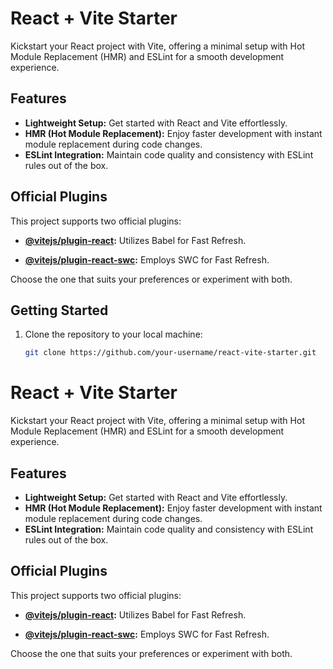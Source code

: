 # React + Vite Starter

Kickstart your React project with Vite, offering a minimal setup with Hot Module Replacement (HMR) and ESLint for a smooth development experience.

## Features

- **Lightweight Setup:** Get started with React and Vite effortlessly.
- **HMR (Hot Module Replacement):** Enjoy faster development with instant module replacement during code changes.
- **ESLint Integration:** Maintain code quality and consistency with ESLint rules out of the box.

## Official Plugins

This project supports two official plugins:

- **[@vitejs/plugin-react](https://github.com/vitejs/vite-plugin-react/blob/main/packages/plugin-react/README.md):**
  Utilizes Babel for Fast Refresh.

- **[@vitejs/plugin-react-swc](https://github.com/vitejs/vite-plugin-react-swc):**
  Employs SWC for Fast Refresh.

Choose the one that suits your preferences or experiment with both.

## Getting Started

1. Clone the repository to your local machine:

   ```bash
   git clone https://github.com/your-username/react-vite-starter.git
# React + Vite Starter

Kickstart your React project with Vite, offering a minimal setup with Hot Module Replacement (HMR) and ESLint for a smooth development experience.

## Features

- **Lightweight Setup:** Get started with React and Vite effortlessly.
- **HMR (Hot Module Replacement):** Enjoy faster development with instant module replacement during code changes.
- **ESLint Integration:** Maintain code quality and consistency with ESLint rules out of the box.

## Official Plugins

This project supports two official plugins:

- **[@vitejs/plugin-react](https://github.com/vitejs/vite-plugin-react/blob/main/packages/plugin-react/README.md):**
  Utilizes Babel for Fast Refresh.

- **[@vitejs/plugin-react-swc](https://github.com/vitejs/vite-plugin-react-swc):**
  Employs SWC for Fast Refresh.

Choose the one that suits your preferences or experiment with both.

